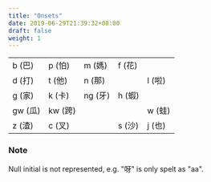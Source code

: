 ```yaml
---
title: "Onsets"
date: 2019-06-29T21:39:32+08:00
draft: false
weight: 1
---
```

|         |         |         |        |        |
|---------|---------|---------|--------|--------|
| b (巴)  | p (怕)  | m (媽)  | f (花) |        |
| d (打)  | t (他)  | n (那)  |        | l (啦) |
| g (家)  | k (卡)  | ng (牙) | h (蝦) |        |
| gw (瓜) | kw (跨) |         |        | w (蛙) |
| z (渣)  | c (叉)  |         | s (沙) | j (也) |


### Note

Null initial is not represented, e.g. "呀" is only spelt as "aa".

